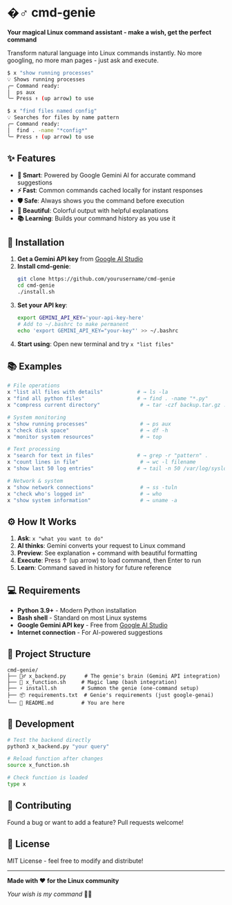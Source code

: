 # �‍♂️ cmd-genie

**Your magical Linux command assistant - make a wish, get the perfect command**

Transform natural language into Linux commands instantly. No more googling, no more man pages - just ask and execute.

```bash
$ x "show running processes"
💡 Shows running processes
╭─ Command ready:
│  ps aux  
╰─ Press ↑ (up arrow) to use

$ x "find files named config"  
💡 Searches for files by name pattern
╭─ Command ready:  
│  find . -name "*config*"
╰─ Press ↑ (up arrow) to use
```

## ✨ Features

- **🎯 Smart**: Powered by Google Gemini AI for accurate command suggestions
- **⚡ Fast**: Common commands cached locally for instant responses  
- **🛡️ Safe**: Always shows you the command before execution
- **🎨 Beautiful**: Colorful output with helpful explanations
- **📚 Learning**: Builds your command history as you use it

## 🚀 Installation

1. **Get a Gemini API key** from [Google AI Studio](https://makersuite.google.com/app/apikey)
2. **Install cmd-genie**:
   ```bash
   git clone https://github.com/yourusername/cmd-genie
   cd cmd-genie
   ./install.sh
   ```
3. **Set your API key**:
   ```bash
   export GEMINI_API_KEY='your-api-key-here'
   # Add to ~/.bashrc to make permanent
   echo 'export GEMINI_API_KEY="your-key"' >> ~/.bashrc
   ```
4. **Start using**: Open new terminal and try `x "list files"`

## 📚 Examples

```bash
# File operations
x "list all files with details"           # → ls -la
x "find all python files"                 # → find . -name "*.py"  
x "compress current directory"             # → tar -czf backup.tar.gz .

# System monitoring  
x "show running processes"                 # → ps aux
x "check disk space"                       # → df -h
x "monitor system resources"               # → top

# Text processing
x "search for text in files"              # → grep -r "pattern" .
x "count lines in file"                    # → wc -l filename
x "show last 50 log entries"              # → tail -n 50 /var/log/syslog

# Network & system
x "show network connections"               # → ss -tuln  
x "check who's logged in"                  # → who
x "show system information"                # → uname -a
```

## ⚙️ How It Works

1. **Ask**: `x "what you want to do"`
2. **AI thinks**: Gemini converts your request to Linux command
3. **Preview**: See explanation + command with beautiful formatting  
4. **Execute**: Press ↑ (up arrow) to load command, then Enter to run
5. **Learn**: Command saved in history for future reference

## 💻 Requirements

- **Python 3.9+** - Modern Python installation
- **Bash shell** - Standard on most Linux systems  
- **Google Gemini API key** - Free from [Google AI Studio](https://makersuite.google.com/app/apikey)
- **Internet connection** - For AI-powered suggestions

## 📁 Project Structure  

```
cmd-genie/
├── 🧞‍♂️ x_backend.py      # The genie's brain (Gemini API integration)
├── 🔧 x_function.sh     # Magic lamp (bash integration) 
├── ⚡ install.sh        # Summon the genie (one-command setup)
├── 📦 requirements.txt  # Genie's requirements (just google-genai)
└── 📖 README.md         # You are here
```

## 🔧 Development

```bash
# Test the backend directly
python3 x_backend.py "your query"

# Reload function after changes
source x_function.sh

# Check function is loaded
type x
```

## 🤝 Contributing

Found a bug or want to add a feature? Pull requests welcome!

## 📜 License

MIT License - feel free to modify and distribute!

---

**Made with ❤️ for the Linux community**

*Your wish is my command* 🧞‍♂️